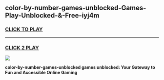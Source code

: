
## color-by-number-games-unblocked-Games-Play-Unblocked-&-Free-iyj4m
<h3>
<a href="https://premium76.site?title=color-by-number-games-unblocked&ref=24A">CLICK TO PLAY</a></h3>
<hr>

<h3>
<a href="https://premium76.site?title=color-by-number-games-unblocked&ref=24A">CLICK 2 PLAY</a>
  
</h3>

<a href="https://premium76.site?title=color-by-number-games-unblocked&ref=24A"><img src="https://clearcache.store/games.png"></a>


**color-by-number-games-unblocked games unblocked: Your Gateway to Fun and Accessible Online Gaming**
